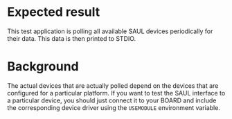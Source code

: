 Expected result
===============
This test application is polling all available SAUL devices periodically for
their data. This data is then printed to STDIO.

Background
==========
The actual devices that are actually polled depend on the devices that are
configured for a particular platform. If you want to test the SAUL interface
to a particular device, you should just connect it to your BOARD and include
the corresponding device driver using the `USEMODULE` environment variable.
